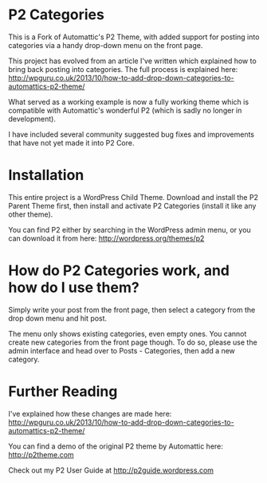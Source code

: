 P2 Categories
=============

This is a Fork of Automattic's P2 Theme, with added support for posting into categories via a handy drop-down menu on the front page. 

This project has evolved from an article I've written which explained how to bring back posting into categories. The full process is explained here: http://wpguru.co.uk/2013/10/how-to-add-drop-down-categories-to-automattics-p2-theme/

What served as a working example is now a fully working theme which is compatible with Automattic's wonderful P2 (which is sadly no longer in development).

I have included several community suggested bug fixes and improvements that have not yet made it into P2 Core.


Installation
============

This entire project is a WordPress Child Theme. Download and install the P2 Parent Theme first, then install and activate P2 Categories (install it like any other theme).

You can find P2 either by searching in the WordPress admin menu, or you can download it from here: http://wordpress.org/themes/p2


How do P2 Categories work, and how do I use them?
=================================================

Simply write your post from the front page, then select a category from the drop down menu and hit post. 

The menu only shows existing categories, even empty ones. You cannot create new categories from the front page though. To do so, please use the admin interface and head over to Posts - Categories, then add a new category.


Further Reading
================

I've explained how these changes are made here:
http://wpguru.co.uk/2013/10/how-to-add-drop-down-categories-to-automattics-p2-theme/

You can find a demo of the original P2 theme by Automattic here:
http://p2theme.com

Check out my P2 User Guide at http://p2guide.wordpress.com
